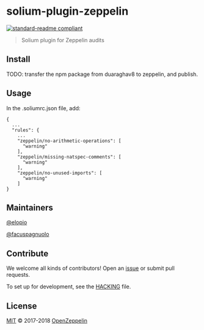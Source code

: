 # solium-plugin-zeppelin

[![standard-readme compliant](https://img.shields.io/badge/readme%20style-standard-brightgreen.svg?style=flat-square)](https://github.com/RichardLitt/standard-readme)

> Solium plugin for Zeppelin audits

## Install

TODO: transfer the npm package from duaraghav8 to zeppelin, and publish.

## Usage

In the .soliumrc.json file, add:

    {
      ...
      "rules": {
        ...
        "zeppelin/no-arithmetic-operations": [
          "warning"
        ],
        "zeppelin/missing-natspec-comments": [
          "warning"
        ],
        "zeppelin/no-unused-imports": [
          "warning"
        ]
    }

## Maintainers

[@elopio](https://github.com/elopio)

[@facuspagnuolo](https://github.com/facuspagnuolo)

## Contribute

We welcome all kinds of contributors! Open an
[issue](https://github.com/elopio/solium-plugin-zeppelin/issues) or submit pull
requests.

To set up for development, see the [HACKING](HACKING.md) file.

## License

[MIT](LICENSE) © 2017-2018 [OpenZeppelin](https://openzeppelin.org/)
